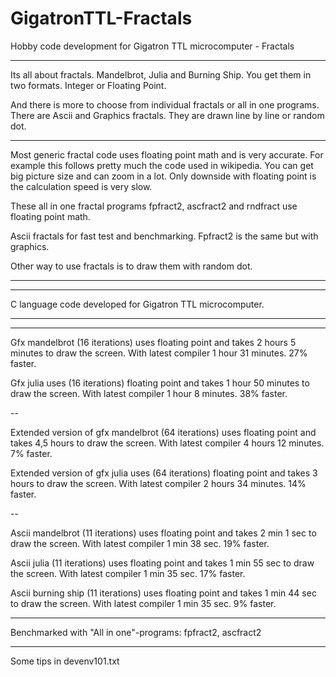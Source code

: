 # GigatronTTL-Fractals
Hobby code development for Gigatron TTL microcomputer - Fractals

---------------------------------------------------------------------------------------------------------------

Its all about fractals. Mandelbrot, Julia and Burning Ship. You get them in two formats. Integer or Floating Point.

And there is more to choose from individual fractals or all in one programs. There are Ascii and Graphics fractals. They are drawn line by line or random dot.
   
---------------------------------------------------------------------------------------------------------------

Most generic fractal code uses floating point math and is very accurate. For example this follows pretty much the code used in wikipedia. You can get big picture size and can zoom in a lot. Only downside with floating point is the calculation speed is very slow.

These all in one fractal programs fpfract2, ascfract2 and rndfract use floating point math.

Ascii fractals for fast test and benchmarking. Fpfract2 is the same but with graphics.

Other way to use fractals is to draw them with random dot.

---------------------------------------------------------------------------------------------------------------


---------------------------------------------------------------------------------------------------------------
C language code developed for Gigatron TTL microcomputer. 

---------------------------------------------------------------------------------------------------------------


---------------------------------------------------------------------------------------------------------------

Gfx mandelbrot (16 iterations) uses floating point and takes 2 hours 5 minutes to draw the screen. With latest compiler 1 hour 31 minutes. 27% faster.

Gfx julia uses (16 iterations) floating point and takes 1 hour 50 minutes to draw the screen. With latest compiler 1 hour 8 minutes. 38% faster.

--

Extended version of gfx mandelbrot (64 iterations) uses floating point and takes 4,5 hours to draw the screen. With latest compiler 4 hours 12 minutes. 7% faster.

Extended version of gfx julia uses (64 iterations) floating point and takes 3 hours to draw the screen. With latest compiler 2 hours 34 minutes. 14% faster.

--

Ascii mandelbrot (11 iterations) uses floating point and takes 2 min 1 sec to draw the screen. With latest compiler 1 min 38 sec. 19% faster.

Ascii julia (11 iterations) uses floating point and takes 1 min 55 sec to draw the screen. With latest compiler 1 min 35 sec. 17% faster.

Ascii burning ship (11 iterations) uses floating point and takes 1 min 44 sec to draw the screen. With latest compiler 1 min 35 sec. 9% faster.

---------------------------------------------------------------------------------------------------------------

Benchmarked with "All in one"-programs: fpfract2, ascfract2

---------------------------------------------------------------------------------------------------------------

Some tips in devenv101.txt


